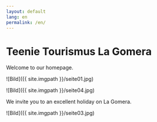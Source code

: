 ```yaml
---
layout: default
lang: en
permalink: /en/
---
```


# Teenie Tourismus La Gomera

Welcome to our homepage.

![Bild]({{ site.imgpath }}/seite01.jpg)

![Bild]({{ site.imgpath }}/seite04.jpg)

We invite you to an excellent holiday on La Gomera.


![Bild]({{ site.imgpath }}/seite03.jpg)

